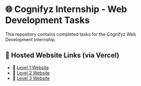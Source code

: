# 🌐 Cognifyz Internship - Web Development Tasks

This repository contains completed tasks for the Cognifyz Web Development Internship.

## 🚀 Hosted Website Links (via Vercel)

- 🔹 [Level 1 Website](internship-level1-task1and2.vercel.app)
- 🔹 [Level 2 Website](https://your-project.vercel.app/level2/)
- 🔹 [Level 3 Website](https://your-project.vercel.app/level3/)

